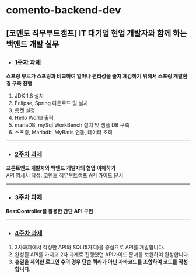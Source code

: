 # comento-backend-dev
[코멘토 직무부트캠프] IT 대기업 현업 개발자와 함께 하는 백엔드 개발 실무
---

- ### [1주차 과제](https://github.com/dhkimxx/comento-backend-dev/blob/main/1%EC%A3%BC%EC%B0%A8%20%EA%B3%BC%EC%A0%9C.md)
**스프링 부트가 스프링과 비교하여 얼마나 편리성을 줄지 체감하기 위해서 스프링 개발환경 구축 진행**
1. JDK 1.8 설치
2. Eclipse, Spring 다운로드 및 설치
3. 톰캣 설정
4. Hello World 출력
5. mariaDB, mySql WorkBench 설치 및 샘플 DB 구축
6. 스프링, Mariadb, MyBatis 연동, 데이터 조회

---

- ### [2주차 과제](https://github.com/dhkimxx/comento-backend-dev/blob/main/2%EC%A3%BC%EC%B0%A8%20%EA%B3%BC%EC%A0%9C.md)
**프론트엔드 개발자와 백엔드 개발자의 협업 이해하기**  
API 명세서 작성: [코멘토 직무부트캠프 API 가이드 문서](https://github.com/dhkimxx/comento-backend-dev/blob/main/2%EC%A3%BC%EC%B0%A8%20%EA%B3%BC%EC%A0%9C/%EC%BD%94%EB%A9%98%ED%86%A0%20%EC%A7%81%EB%AC%B4%EB%B6%80%ED%8A%B8%EC%BA%A0%ED%94%84%20API%20%EA%B0%80%EC%9D%B4%EB%93%9C%20%EB%AC%B8%EC%84%9C.pdf)

---

- ### [3주차 과제](https://github.com/dhkimxx/comento-backend-dev/blob/main/3%E1%84%8C%E1%85%AE%E1%84%8E%E1%85%A1%20%E1%84%80%E1%85%AA%E1%84%8C%E1%85%A6.md)
**RestController를 활용한 간단 API 구현**

---

- ### [4주차 과제](https://github.com/dhkimxx/comento-backend-dev/blob/main/1%EC%A3%BC%EC%B0%A8%20%EA%B3%BC%EC%A0%9C.md)
1. 3차과제에서 작성한 API와 SQL(5가지)를 중심으로 API를 개발합니다.
2. 완성된 API를 가지고 2차 과제로 진행했던 API가이드 문서를 보완하여 완성합니다.
3. **휴일을 제외한 로그인 수의 경우 단순 쿼리가 아닌 자바코드를 조합하여 코드를 작성합니다.**
